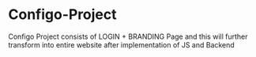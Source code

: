 # Configo-Project
Configo Project consists of LOGIN + BRANDING Page and this will further transform into entire website after implementation of JS and Backend
